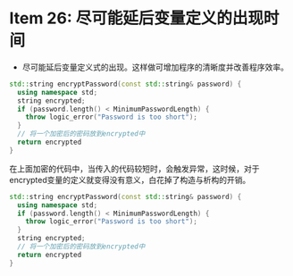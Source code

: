 # Item 26: 尽可能延后变量定义的出现时间

* 尽可能延后变量定义式的出现。这样做可增加程序的清晰度并改善程序效率。

```cpp
std::string encryptPassword(const std::string& password) {
  using namespace std;
  string encrypted;
  if (password.length() < MinimumPasswordLength) {
    throw logic_error("Password is too short");
  }
  // 将一个加密后的密码放到encrypted中
  return encrypted
}
```

在上面加密的代码中，当传入的代码较短时，会触发异常，这时候，对于encrypted变量的定义就变得没有意义，白花掉了构造与析构的开销。

```cpp
std::string encryptPassword(const std::string& password) {
  using namespace std;
  if (password.length() < MinimumPasswordLength) {
    throw logic_error("Password is too short");
  }
  string encrypted;
  // 将一个加密后的密码放到encrypted中
  return encrypted
}
```